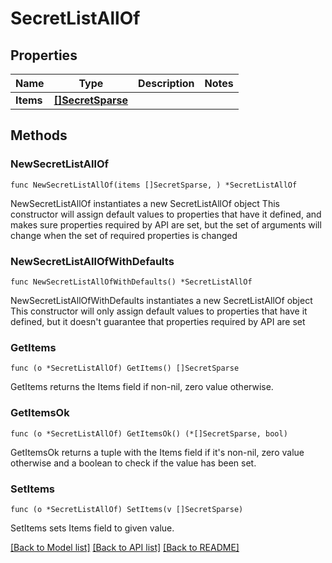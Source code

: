 # SecretListAllOf

## Properties

Name | Type | Description | Notes
------------ | ------------- | ------------- | -------------
**Items** | [**[]SecretSparse**](SecretSparse.md) |  | 

## Methods

### NewSecretListAllOf

`func NewSecretListAllOf(items []SecretSparse, ) *SecretListAllOf`

NewSecretListAllOf instantiates a new SecretListAllOf object
This constructor will assign default values to properties that have it defined,
and makes sure properties required by API are set, but the set of arguments
will change when the set of required properties is changed

### NewSecretListAllOfWithDefaults

`func NewSecretListAllOfWithDefaults() *SecretListAllOf`

NewSecretListAllOfWithDefaults instantiates a new SecretListAllOf object
This constructor will only assign default values to properties that have it defined,
but it doesn't guarantee that properties required by API are set

### GetItems

`func (o *SecretListAllOf) GetItems() []SecretSparse`

GetItems returns the Items field if non-nil, zero value otherwise.

### GetItemsOk

`func (o *SecretListAllOf) GetItemsOk() (*[]SecretSparse, bool)`

GetItemsOk returns a tuple with the Items field if it's non-nil, zero value otherwise
and a boolean to check if the value has been set.

### SetItems

`func (o *SecretListAllOf) SetItems(v []SecretSparse)`

SetItems sets Items field to given value.



[[Back to Model list]](../README.md#documentation-for-models) [[Back to API list]](../README.md#documentation-for-api-endpoints) [[Back to README]](../README.md)


